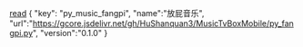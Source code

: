 [read](https://gcore.jsdelivr.net/gh/HuShanquan3/box2/m4.json)
	  {
		  "key": "py_music_fangpi",
		  "name":"放屁音乐",
		  "url":"https://gcore.jsdelivr.net/gh/HuShanquan3/MusicTvBoxMobile/py_fangpi.py",
		  "version":"0.1.0"
	  }

